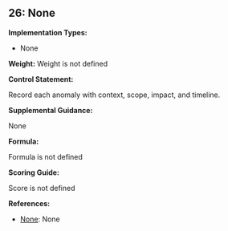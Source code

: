 ## 26: None

**Implementation Types:**
 
- None

**Weight:** Weight is not defined

**Control Statement:**

Record each anomaly with context, scope, impact, and timeline.

**Supplemental Guidance:**

None

**Formula:**

Formula is not defined

**Scoring Guide:**

Score is not defined

**References:**

- [None](None): None